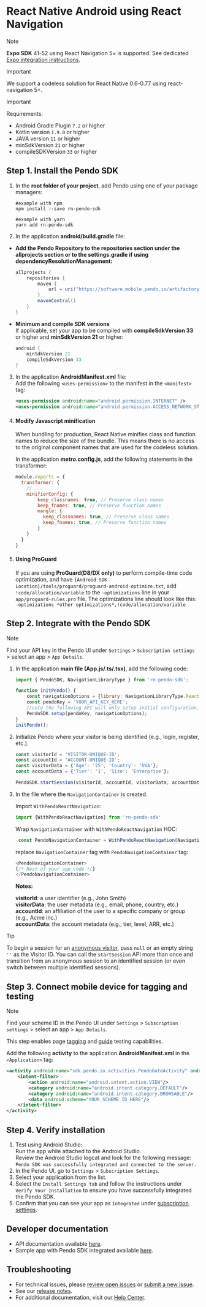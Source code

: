# React Native Android using React Navigation

>[!NOTE]
>**Expo SDK** 41-52 using React Navigation 5+ is supported. See dedicated [Expo integration instructions](/android/pnddocs/expo_rn-android.md).

>[!IMPORTANT]
>We support a codeless solution for React Native 0.6-0.77 using react-navigation 5+.

>[!IMPORTANT]
>Requirements:
>- Android Gradle Plugin `7.2` or higher
>- Kotlin version `1.9.0` or higher
>- JAVA version `11` or higher
>- minSdkVersion `21` or higher
>- compileSDKVersion `33` or higher

## Step 1. Install the Pendo SDK

1. In the **root folder of your project**, add Pendo using one of your package managers: 

    ```shell
    #example with npm
    npm install --save rn-pendo-sdk

    #example with yarn
    yarn add rn-pendo-sdk
    ```

2. In the application **android/build.gradle** file:  
- **Add the Pendo Repository to the repositories section under the allprojects section or to the settings.gradle if using dependencyResolutionManagement:**

    ```java
    allprojects { 
        repositories {
            maven {
                url = uri("https://software.mobile.pendo.io/artifactory/androidx-release")
            }
            mavenCentral()
        }
    }
    ```

- **Minimum and compile SDK versions**  
If applicable, set your app to be compiled with **compileSdkVersion 33** or higher and **minSdkVersion 21** or higher:

  ```java
  android {
      minSdkVersion 21
      compileSdkVersion 33
  }
  ```
 
3. In the application **AndroidManifest.xml** file:  
Add the following `<uses-permission>` to the manifest in the `<manifest>` tag:

    ```xml
    <uses-permission android:name="android.permission.INTERNET" />
    <uses-permission android:name="android.permission.ACCESS_NETWORK_STATE"/>
    ```

4. #### Modify Javascript minification

    When bundling for production, React Native minifies class and function names to reduce the size of the bundle. This means there is no access to the original component names that are used for the codeless solution.

    In the application **metro.config.js**, add the following statements in the transformer:

    ```javascript
    module.exports = {
      transformer: {
        // ...
        minifierConfig: {
            keep_classnames: true, // Preserve class names
            keep_fnames: true, // Preserve function names
            mangle: {
              keep_classnames: true, // Preserve class names
              keep_fnames: true, // Preserve function names
            }
        }
      }
    }
    ```

5.  #### Using ProGuard 
  
    If you are using **ProGuard(D8/DX only)** to perform compile-time code optimization, and have `{Android SDK Location}/tools/proguard/proguard-android-optimize.txt`, add `!code/allocation/variable` to the `-optimizations` line in your `app/proguard-rules.pro` file. The optimizations line should look like this:  
    `-optimizations *other optimizations*,!code/allocation/variable`

## Step 2. Integrate with the Pendo SDK

>[!NOTE]
>Find your API key in the Pendo UI under `Settings` > `Subscription settings` > select an app > `App Details`.

1. In the application **main file (App.js/.ts/.tsx)**, add the following code:

    ```javascript
    import { PendoSDK, NavigationLibraryType } from 'rn-pendo-sdk';

    function initPendo() {
        const navigationOptions = {library: NavigationLibraryType.ReactNavigation};
        const pendoKey = 'YOUR_API_KEY_HERE';
        //note the following API will only setup initial configuration, to start collect analytics use startSession
        PendoSDK.setup(pendoKey, navigationOptions);
    }   
    initPendo();
    ```

2. Initialize Pendo where your visitor is being identified (e.g., login, register, etc.).

    ```javascript
    const visitorId = 'VISITOR-UNIQUE-ID';
    const accountId = 'ACCOUNT-UNIQUE-ID';
    const visitorData = {'Age': '25', 'Country': 'USA'};
    const accountData = {'Tier': '1', 'Size': 'Enterprise'};

    PendoSDK.startSession(visitorId, accountId, visitorData, accountData);
    ```

3. In the file where the `NavigationContainer` is created.

   Import `WithPendoReactNavigation`:

    ```javascript
    import {WithPendoReactNavigation} from 'rn-pendo-sdk'    
    ```

   Wrap `NavigationContainer` with  `WithPendoReactNavigation` HOC:

   ```javascript
    const PendoNavigationContainer = WithPendoReactNavigation(NavigationContainer);    
    ```

   replace `NavigationContainer` tag with `PendoNavigationContainer` tag:

    ```javascript
   <PendoNavigationContainer>
   {/* Rest of your app code */}
   </PendoNavigationContainer>
   ```

    **Notes:**  

    **visitorId**: a user identifier (e.g., John Smith)  
    **visitorData**: the user metadata (e.g., email, phone, country, etc.)  
    **accountId**: an affiliation of the user to a specific company or group (e.g., Acme inc.)  
    **accountData**: the account metadata (e.g., tier, level, ARR, etc.)  

>[!TIP]
>To begin a session for an  <a href="https://support.pendo.io/hc/en-us/articles/360032202751" target="_blank">anonymous visitor</a>, pass ```null``` or an empty string ```''``` as the Visitor ID. You can call the `startSession` API more than once and transition from an anonymous session to an identified session (or even switch between multiple identified sessions). 


## Step 3. Connect mobile device for tagging and testing

>[!NOTE]
>Find your scheme ID in the Pendo UI under `Settings` > `Subscription settings` > select an app > `App Details`.

This step enables page <a href="https://support.pendo.io/hc/en-us/articles/360033609651-Tagging-Mobile-Pages#HowtoTagaPage" target="_blank">tagging</a>
and <a href="https://support.pendo.io/hc/en-us/articles/360033487792-Creating-a-Mobile-Guide#test-guide-on-device-0-6" target="_blank">guide</a> testing capabilities.

Add the following **activity** to the application **AndroidManifest.xml** in the `<Application>` tag:

```xml
<activity android:name="sdk.pendo.io.activities.PendoGateActivity" android:launchMode="singleInstance" android:exported="true">
    <intent-filter>
        <action android:name="android.intent.action.VIEW"/>
        <category android:name="android.intent.category.DEFAULT"/>
        <category android:name="android.intent.category.BROWSABLE"/>
        <data android:scheme="YOUR_SCHEME_ID_HERE"/>
    </intent-filter>
</activity>
```

## Step 4. Verify installation

1. Test using Android Studio:  
Run the app while attached to the Android Studio.  
Review the Android Studio logcat and look for the following message:  
`Pendo SDK was successfully integrated and connected to the server.`
2. In the Pendo UI, go to `Settings` > `Subscription Settings`.
3. Select your application from the list.
4. Select the `Install Settings tab` and follow the instructions under `Verify Your Installation` to ensure you have successfully integrated the Pendo SDK.
5. Confirm that you can see your app as `Integrated` under <a href="https://app.pendo.io/admin" target="_blank">subscription settings</a>.

## Developer documentation

- API documentation available [here](/api-documentation/rn-apis.md).
- Sample app with Pendo SDK integrated available <a href="https://github.com/pendo-io/RN-demo-app-React-Navigation" target="_blank">here</a>.

## Troubleshooting

- For technical issues, please [review open issues](https://github.com/pendo-io/pendo-mobile-sdk/issues) or [submit a new issue](https://github.com/pendo-io/pendo-mobile-sdk/issues).
- See our [release notes](https://developers.pendo.io/category/mobile-sdk/).
- For additional documentation, visit our [Help Center](https://support.pendo.io/hc/en-us/categories/23324531103771-Mobile-implementation).
